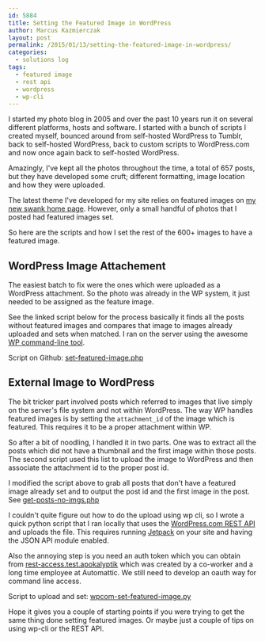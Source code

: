```yaml
---
id: 5884
title: Setting the Featured Image in WordPress
author: Marcus Kazmierczak
layout: post
permalink: /2015/01/13/setting-the-featured-image-in-wordpress/
categories:
  - solutions log
tags:
  - featured image
  - rest api
  - wordpress
  - wp-cli
---
```

I started my photo blog in 2005 and over the past 10 years run it on several different platforms, hosts and software. I started with a bunch of scripts I created myself, bounced around from self-hosted WordPress to Tumblr, back to self-hosted WordPress, back to custom scripts to WordPress.com and now once again back to self-hosted WordPress.

Amazingly, I've kept all the photos throughout the time, a total of 657 posts, but they have developed some cruft; different formatting, image location and how they were uploaded.

The latest theme I've developed for my site relies on featured images on [my new swank home page][1]. However, only a small handful of photos that I posted had featured images set.

So here are the scripts and how I set the rest of the 600+ images to have a featured image.

## WordPress Image Attachement

The easiest batch to fix were the ones which were uploaded as a WordPress attachment. So the photo was already in the WP system, it just needed to be assigned as the feature image.

See the linked script below for the process basically it finds all the posts without featured images and compares that image to images already uploaded and sets when matched. I ran on the server using the awesome [WP command-line tool][2].

Script on Github: [set-featured-image.php][3]

## External Image to WordPress

The bit tricker part involved posts which referred to images that live simply on the server's file system and not within WordPress. The way WP handles featured images is by setting the `attachment_id` of the image which is featured. This requires it to be a proper attachment within WP.

So after a bit of noodling, I handled it in two parts. One was to extract all the posts which did not have a thumbnail and the first image within those posts. The second script used this list to upload the image to WordPress and then associate the attachment id to the proper post id.

I modified the script above to grab all posts that don't have a featured image already set and to output the post id and the first image in the post. See [get-posts-no-imgs.php][4]

I couldn't quite figure out how to do the upload using wp cli, so I wrote a quick python script that I ran locally that uses the [WordPress.com REST API][5] and uploads the file. This requires running [Jetpack][6] on your site and having the JSON API module enabled.

Also the annoying step is you need an auth token which you can obtain from [rest-access.test.apokalyptik][7] which was created by a co-worker and a long time employee at Automattic. We still need to develop an oauth way for command line access.

Script to upload and set: [wpcom-set-featured-image.py][8]

Hope it gives you a couple of starting points if you were trying to get the same thing done setting featured images. Or maybe just a couple of tips on using wp-cli or the REST API.

 [1]: https://mkaz.com
 [2]: http://wp-cli.org/
 [3]: https://gist.github.com/mkaz/89aa966c240c8b33d8f2
 [4]: https://gist.github.com/mkaz/33e41f0acb77ee1adcf5
 [5]: https://developer.wordpress.com/docs/api/
 [6]: https://jetpack.me
 [7]: https://rest-access.test.apokalyptik.com/
 [8]: https://gist.github.com/mkaz/53e19322e0313bf3878c
